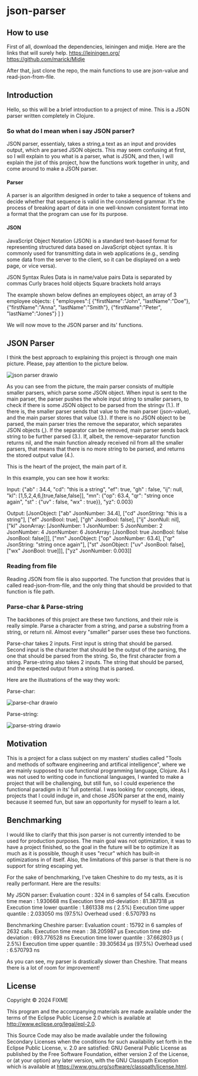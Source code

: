 # json-parser

## How to use

First of all, download the dependencies, leiningen and midje.
Here are the links that will surely help.
https://leiningen.org/
https://github.com/marick/Midje

After that, just clone the repo, the main functions to use are json-value and read-json-from-file. 

## Introduction

Hello, so this will be a brief introduction to a project of mine. This is a JSON parser written completely in Clojure. 

### So what do I mean when i say JSON parser?
JSON parser, essentialy, takes a string,a text as an input and provides output, which are parsed JSON objects. 
This may seem confusing at first, so I will explain to you what is a parser, what is JSON, and then, I will explain the jist of this project, how the functions work together in unity, and come around to make a JSON parser.
#### Parser
A parser is an algorithm designed in order to take a sequence of tokens and decide whether that sequence is valid in the considered grammar. 
It's the process of breaking apart of data in one well-known consistent format into a format that the program can use for its purpose.
#### JSON
JavaScript Object Notation (JSON) is a standard text-based format for representing structured data based on JavaScript object syntax. It is commonly used for transmitting data in web applications (e.g., sending some data from the server to the client, so it can be displayed on a web page, or vice versa).

JSON Syntax Rules
Data is in name/value pairs
Data is separated by commas
Curly braces hold objects
Square brackets hold arrays

The example shown below defines an employees object, an array of 3 employee objects:
{
"employees":[
    {"firstName":"John", "lastName":"Doe"},
    {"firstName":"Anna", "lastName":"Smith"},
    {"firstName":"Peter", "lastName":"Jones"}
]
}

We will now move to the JSON parser and its' functions.

## JSON Parser

I think the best approach to explaining this project is through one main picture. Please, pay attention to the picture below.

![json parser drawio](https://github.com/user-attachments/assets/e2565928-2059-4cdc-8f13-f184710dacca)

As you can see from the picture, the main parser consists of multiple smaller parsers, which parse some JSON object.
When input is sent to the main parser, the parser pushes the whole input string to smaller parsers, to check if there is some JSON object to be parsed from the stringv (1.). If there is, the smaller parser sends that value to the main parser (json-value), and the main parser stores that value (3.). If there is no JSON object to be parsed, the main parser tries the remove the separator, which separates JSON objects (,). If the separator can be removed, main parser sends back string to be further parsed (3.). If, albeit, the remove-separator function returns nil, and the main function already received nil from all the smaller parsers, that means that there is no more string to be parsed, and returns the stored output value (4.).

This is the heart of the project, the main part of it.

In this example, you can see how it works:

Input:
{"ab" : 34.4, "cd": "this is a string", "ef": true, "gh"  : false,
"ij": null, "kl": [1,5,2,4,6,[true,false,false]],
"mn": {"op": 63.4, "qr": "string once again", "st" :
{"uv" : false, "wx" : true}}, "yz": 0.003}

Output:
[JsonObject: ["ab" JsonNumber: 34.4], ["cd" JsonString: "this is a string"], ["ef" JsonBool: true], ["gh" JsonBool: false], ["ij" JsonNull: nil], ["kl" JsonArray: [JsonNumber: 1 JsonNumber: 5 JsonNumber: 2 JsonNumber: 4 JsonNumber: 6 JsonArray: [JsonBool: true JsonBool: false JsonBool: false]]], ["mn" JsonObject: ["op" JsonNumber: 63.4], ["qr" JsonString: "string once again"], ["st" JsonObject: ["uv" JsonBool: false], ["wx" JsonBool: true]]], ["yz" JsonNumber: 0.003]]

### Reading from file

Reading JSON from file is also supported. The function that provides that is called read-json-from-file, and the only thing that should be provided to that function is file path.

### Parse-char & Parse-string

The backbones of this project are these two functions, and their role is really simple. Parse a character from a string, and parse a substring from a string, or return nil.
Almost every "smaller" parser uses these two functions.

Parse-char takes 2 inputs. First input is string that should be parsed. Second input is the character that should be the output of the parsing, the one that should be parsed from the string. So, the first character from a string.
Parse-string also takes 2 inputs. The string that should be parsed, and the expected output from a string that is parsed.

Here are the illustrations of the way they work:

Parse-char:

![parse-char drawio](https://github.com/user-attachments/assets/d395c436-afd3-48a3-bfed-b45beea3387b)

Parse-string:

![parse-string drawio](https://github.com/user-attachments/assets/f9aad61f-354d-4f6f-b4d7-555a4f396d79)

## Motivation

This is a project for a class subject on my masters' studies called "Tools and methods of software engineering and artifical intelligence", where we are mainly supposed to use functional programming language, Clojure. As I was not used to writing code in functional languages, I wanted to make a project that will be challenging, but still fun, so I could experience the functional paradigm in its' full potential. I was looking for concepts, ideas, projects that I could induge in, and chose JSON parser at the end, mainly because it seemed fun, but saw an opportunity for myself to learn a lot.

## Benchmarking

I would like to clarify that this json parser is not currently intended to be used for production purposes. The main goal was not optimization, it was to have a project finished, so the goal in the future will be to optimize it as much as it is possible, though it uses "recur" which has built-in optimizations in of itself. Also, the limitations of this parser is that there is no support for string escaping yet.

For the sake of benchmarking, I've taken Cheshire to do my tests, as it is really performant. Here are the results:

My JSON parser:
Evaluation count : 324 in 6 samples of 54 calls.
             Execution time mean : 1.930668 ms
    Execution time std-deviation : 81.387318 µs
   Execution time lower quantile : 1.861338 ms ( 2.5%)
   Execution time upper quantile : 2.033050 ms (97.5%)
                   Overhead used : 6.570793 ns
                   
Benchmarking Cheshire parser:
Evaluation count : 15792 in 6 samples of 2632 calls.
             Execution time mean : 38.205987 µs
    Execution time std-deviation : 693.776528 ns
   Execution time lower quantile : 37.662803 µs ( 2.5%)
   Execution time upper quantile : 39.305634 µs (97.5%)
                   Overhead used : 6.570793 ns
                   
As you can see, my parser is drastically slower than Cheshire. That means there is a lot of room for improvement!
## License

Copyright © 2024 FIXME

This program and the accompanying materials are made available under the
terms of the Eclipse Public License 2.0 which is available at
http://www.eclipse.org/legal/epl-2.0.

This Source Code may also be made available under the following Secondary
Licenses when the conditions for such availability set forth in the Eclipse
Public License, v. 2.0 are satisfied: GNU General Public License as published by
the Free Software Foundation, either version 2 of the License, or (at your
option) any later version, with the GNU Classpath Exception which is available
at https://www.gnu.org/software/classpath/license.html.
